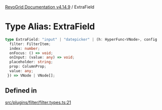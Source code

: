 [RevoGrid Documentation v4.14.9](README.md) / ExtraField

# Type Alias: ExtraField

```ts
type ExtraField: "input" | "datepicker" | (h: HyperFunc<VNode>, config: {
  filter: FilterItem;
  index: number;
  onFocus: () => void;
  onInput: (value: any) => void;
  placeholder: string;
  prop: ColumnProp;
  value: any;
 }) => VNode | VNode[];
```

## Defined in

[src/plugins/filter/filter.types.ts:21](https://github.com/revolist/revogrid/blob/6c3c52a081bcade371a3f5576e4e5805c6bbce5c/src/plugins/filter/filter.types.ts#L21)
